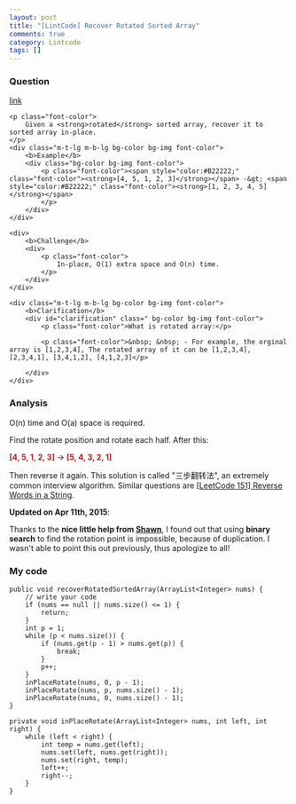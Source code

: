 ```yaml
---
layout: post
title: "[LintCode] Recover Rotated Sorted Array"
comments: true
category: Lintcode
tags: []
---
```


### Question

[link](http://www.lintcode.com/en/problem/recover-rotated-sorted-array/)

<div style="min-height:100px" class="bg-color bg-img font-color">

    <p class="font-color">
        Given a <strong>rotated</strong> sorted array, recover it to sorted array in-place.
    </p>
    <div class="m-t-lg m-b-lg bg-color bg-img font-color">
        <b>Example</b>
        <div class="bg-color bg-img font-color">
            <p class="font-color"><span style="color:#B22222;" class="font-color"><strong>[4, 5, 1, 2, 3]</strong></span> -&gt; <span style="color:#B22222;" class="font-color"><strong>[1, 2, 3, 4, 5]</strong></span>
            </p>
        </div>
    </div>

    <div>
        <b>Challenge</b>
        <div>
            <p class="font-color">
                In-place, O(1) extra space and O(n) time.
            </p>
        </div>
    </div>

    <div class="m-t-lg m-b-lg bg-color bg-img font-color">
        <b>Clarification</b>
        <div id="clarification" class=" bg-color bg-img font-color">
            <p class="font-color">What is rotated array:</p>

            <p class="font-color">&nbsp; &nbsp; - For example, the orginal array is [1,2,3,4], The rotated array of it can be [1,2,3,4], [2,3,4,1], [3,4,1,2], [4,1,2,3]</p>

        </div>
    </div>

</div>

### Analysis

O(n) time and O(a) space is required.

Find the rotate position and rotate each half. After this:

<p class="font-color"><span style="color:#B22222;" class="font-color"><strong>[4, 5, 1, 2, 3]</strong></span> -&gt; <span style="color:#B22222;" class="font-color"><strong>[5, 4, 3, 2, 1]</strong></span>
</p>

Then reverse it again. This solution is called "三步翻转法", an extremely common interview algorithm. Similar questions are [[LeetCode 151] Reverse Words in a String](/leetcode/2014-06-03-Reverse-Words-in-a-String).

**Updated on Apr 11th, 2015**:

Thanks to the **nice little help from [Shawn](https://disqus.com/by/disqus_QOTDaDZFgi/)**, I found out that using **binary search** to find the rotation point is impossible, because of duplication. I wasn't able to point this out previously, thus apologize to all!

### My code

    public void recoverRotatedSortedArray(ArrayList<Integer> nums) {
    	// write your code
    	if (nums == null || nums.size() <= 1) {
    		return;
    	}
    	int p = 1;
    	while (p < nums.size()) {
    		if (nums.get(p - 1) > nums.get(p)) {
    			break;
    		}
    		p++;
    	}
    	inPlaceRotate(nums, 0, p - 1);
    	inPlaceRotate(nums, p, nums.size() - 1);
    	inPlaceRotate(nums, 0, nums.size() - 1);
    }

    private void inPlaceRotate(ArrayList<Integer> nums, int left, int right) {
    	while (left < right) {
    		int temp = nums.get(left);
    		nums.set(left, nums.get(right));
    		nums.set(right, temp);
    		left++;
    		right--;
    	}
    }
